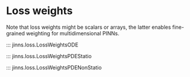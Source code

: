 # Loss weights

Note that loss weights might be scalars or arrays, the latter enables fine-grained weighting for multidimensional PINNs.

::: jinns.loss.LossWeightsODE

::: jinns.loss.LossWeightsPDEStatio

::: jinns.loss.LossWeightsPDENonStatio
